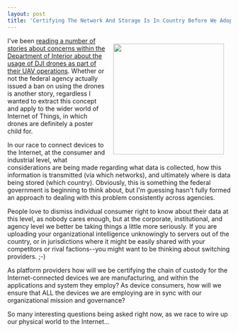 ```yaml
---
layout: post
title: 'Certifying The Network And Storage Is In Country Before We Adopt Internet Connected Devices'
---
```

<p><img style="padding: 15px;" src="https://s3.amazonaws.com/kinlane-productions/bw-icons/bw-country-in-database.png" alt="" width="250" align="right" /></p>
<p>I've been <a href="https://integriography.wordpress.com/2016/07/11/doidoe-did-not-ban-dji-products-but/">reading a number of stories about concerns within the Department of Interior about the usage of DJI drones as part of their UAV operations</a>. Whether or not the federal agency actually issued a ban on using the drones is another story, regardless I wanted to extract this concept and apply to the wider world of Internet of Things, in which drones are definitely a poster child for.</p>
<p>In our race to connect devices to the Internet, at the consumer and industrial level, what considerations are being made regarding what data is collected, how this information is transmitted (via which networks), and ultimately where is data being stored (which country). Obviously, this is something the federal government is beginning to think about, but I'm guessing hasn't fully formed an approach to dealing with this problem consistently across agencies.&nbsp;</p>
<p>People love to dismiss individual consumer right to know about their data at this level, as nobody cares enough, but at the corporate, institutional, and agency level we better be taking things a little more seriously. If you are uploading your organizational intelligence unknowingly to servers out of the country, or in jurisdictions where it might be easily shared with your competitors or rival factions--you might want to be thinking about switching providers. ;-)</p>
<p>As platform providers how will we be certifying the chain of custody for the Internet-connected devices we are manufacturing, and within the applications and system they employ? As device consumers, how will we ensure that ALL the devices we are employing are in sync with our organizational mission and governance?&nbsp;</p>
<p>So many interesting questions being asked right now, as we race to wire up our physical world to the Internet...</p>